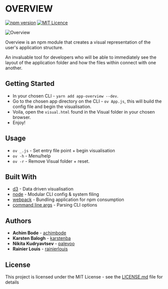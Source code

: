 # OVERVIEW

[![npm version](https://badge.fury.io/js/app-overview.svg)](https://badge.fury.io/js/app-overview) [![MIT Licence](https://badges.frapsoft.com/os/mit/mit.svg?v=103)](https://opensource.org/licenses/mit-license.php)

![Overview](https://i.imgur.com/gyTe5kp.png)

Overview is an npm module that creates a visual representation of the user's application structure.

An invaluable tool for developers who will be able to immediately see the layout of the application folder and how the files within connect with one another.

## Getting Started

* In your chosen CLI - `yarn add app-overview --dev`.
* Go to the chosen app directory on the CLI - `ov App.js`, this will build the config file and begin the visualisation.
* Voila, open the `visual.html` found in the Visual folder in your chosen browser.
* Enjoy!

## Usage

* `ov _.js` - Set entry file point + begin visualisation
* `ov -h` - Menu/help
* `ov -r` - Remove Visual folder + reset.

## Built With

* [d3](https://d3js.org/) - Data driven visualisation
* [node](https://nodejs.org/en/docs/) - Modular CLI config & system filing
* [webpack](https://github.com/webpack/webpack) - Bundling application for npm consumption
* [command line args](https://github.com/75lb/command-line-args) - Parsing CLI options

## Authors

* **Achim Bode** - [achimbode](https://github.com/achimbode)
* **Karsten Balogh** - [karstenba](https://github.com/karstenba)
* **Nikita Kudryavtsev** - [palevoo](https://github.com/palevoo)
* **Rainier Louis** - [rainierlouis](https://github.com/rainierlouis)

## License

This project is licensed under the MIT License - see the [LICENSE.md](https://github.com/rainierlouis/overview/blob/development/LICENSE.md) file for details
